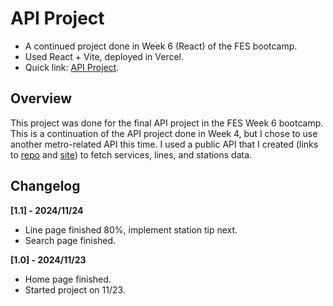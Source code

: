 # API Project
* A continued project done in Week 6 (React) of the FES bootcamp.
* Used React + Vite, deployed in Vercel.
* Quick link: <a target="blank" href="https://fes-api-project-6.vercel.app/">API Project</a>.

## Overview
This project was done for the final API project in the FES Week 6 bootcamp. This is a continuation of the API project done in Week 4, but I chose to use another metro-related API this time. I used a public API that I created (links to <a href="https://github.com/YiJio/cantonprt/">repo</a> and <a href="https://cantonprtapi.com/">site</a>) to fetch services, lines, and stations data.

## Changelog
**[1.1] - 2024/11/24**
* Line page finished 80%, implement station tip next.
* Search page finished.

**[1.0] - 2024/11/23**
* Home page finished.
* Started project on 11/23.